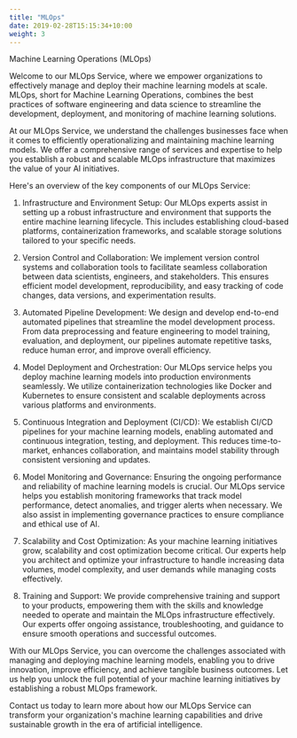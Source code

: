 ```yaml
---
title: "MLOps"
date: 2019-02-28T15:15:34+10:00
weight: 3
---
```


Machine Learning Operations (MLOps)

Welcome to our MLOps Service, where we empower organizations to effectively manage and deploy their machine learning models at scale. MLOps, short for Machine Learning Operations, combines the best practices of software engineering and data science to streamline the development, deployment, and monitoring of machine learning solutions.

At our MLOps Service, we understand the challenges businesses face when it comes to efficiently operationalizing and maintaining machine learning models. We offer a comprehensive range of services and expertise to help you establish a robust and scalable MLOps infrastructure that maximizes the value of your AI initiatives.

Here's an overview of the key components of our MLOps Service:

1. Infrastructure and Environment Setup: Our MLOps experts assist in setting up a robust infrastructure and environment that supports the entire machine learning lifecycle. This includes establishing cloud-based platforms, containerization frameworks, and scalable storage solutions tailored to your specific needs.

2. Version Control and Collaboration: We implement version control systems and collaboration tools to facilitate seamless collaboration between data scientists, engineers, and stakeholders. This ensures efficient model development, reproducibility, and easy tracking of code changes, data versions, and experimentation results.

3. Automated Pipeline Development: We design and develop end-to-end automated pipelines that streamline the model development process. From data preprocessing and feature engineering to model training, evaluation, and deployment, our pipelines automate repetitive tasks, reduce human error, and improve overall efficiency.

4. Model Deployment and Orchestration: Our MLOps service helps you deploy machine learning models into production environments seamlessly. We utilize containerization technologies like Docker and Kubernetes to ensure consistent and scalable deployments across various platforms and environments.

5. Continuous Integration and Deployment (CI/CD): We establish CI/CD pipelines for your machine learning models, enabling automated and continuous integration, testing, and deployment. This reduces time-to-market, enhances collaboration, and maintains model stability through consistent versioning and updates.

6. Model Monitoring and Governance: Ensuring the ongoing performance and reliability of machine learning models is crucial. Our MLOps service helps you establish monitoring frameworks that track model performance, detect anomalies, and trigger alerts when necessary. We also assist in implementing governance practices to ensure compliance and ethical use of AI.

7. Scalability and Cost Optimization: As your machine learning initiatives grow, scalability and cost optimization become critical. Our experts help you architect and optimize your infrastructure to handle increasing data volumes, model complexity, and user demands while managing costs effectively.

8. Training and Support: We provide comprehensive training and support to your products, empowering them with the skills and knowledge needed to operate and maintain the MLOps infrastructure effectively. Our experts offer ongoing assistance, troubleshooting, and guidance to ensure smooth operations and successful outcomes.

With our MLOps Service, you can overcome the challenges associated with managing and deploying machine learning models, enabling you to drive innovation, improve efficiency, and achieve tangible business outcomes. Let us help you unlock the full potential of your machine learning initiatives by establishing a robust MLOps framework.

Contact us today to learn more about how our MLOps Service can transform your organization's machine learning capabilities and drive sustainable growth in the era of artificial intelligence.
